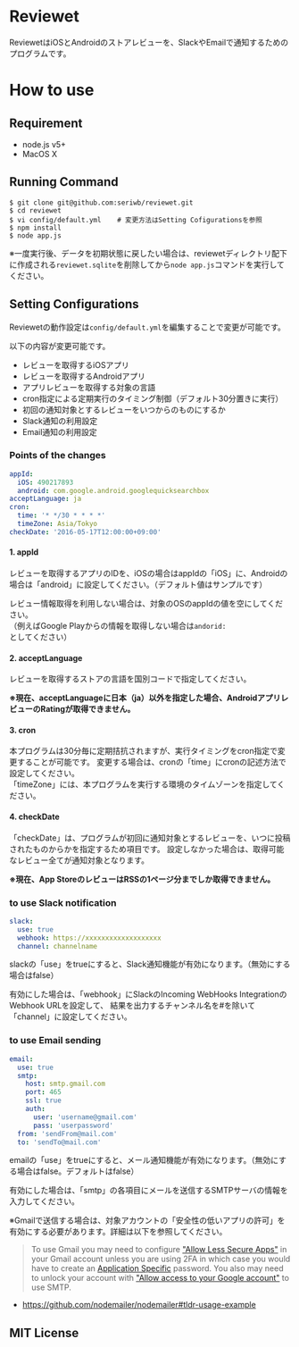 # Reviewet

ReviewetはiOSとAndroidのストアレビューを、SlackやEmailで通知するためのプログラムです。

# How to use

## Requirement

- node.js v5+
- MacOS X


## Running Command

```
$ git clone git@github.com:seriwb/reviewet.git
$ cd reviewet
$ vi config/default.yml    # 変更方法はSetting Cofigurationsを参照
$ npm install
$ node app.js
```

※一度実行後、データを初期状態に戻したい場合は、reviewetディレクトリ配下に作成される```reviewet.sqlite```を削除してから```node app.js```コマンドを実行してください。


## Setting Configurations

Reviewetの動作設定は```config/default.yml```を編集することで変更が可能です。

以下の内容が変更可能です。

- レビューを取得するiOSアプリ
- レビューを取得するAndroidアプリ
- アプリレビューを取得する対象の言語
- cron指定による定期実行のタイミング制御（デフォルト30分置きに実行）
- 初回の通知対象とするレビューをいつからのものにするか
- Slack通知の利用設定
- Email通知の利用設定

### Points of the changes

```yaml
appId:
  iOS: 490217893
  android: com.google.android.googlequicksearchbox
acceptLanguage: ja
cron:
  time: '* */30 * * * *'
  timeZone: Asia/Tokyo
checkDate: '2016-05-17T12:00:00+09:00'
```

#### 1. appId  

レビューを取得するアプリのIDを、iOSの場合はappIdの「iOS」に、Androidの場合は「android」に設定してください。（デフォルト値はサンプルです）

レビュー情報取得を利用しない場合は、対象のOSのappIdの値を空にしてください。  
（例えばGoogle Playからの情報を取得しない場合は```andorid: ```としてください）

#### 2. acceptLanguage

レビューを取得するストアの言語を国別コードで指定してください。

**※現在、acceptLanguageに日本（ja）以外を指定した場合、AndroidアプリレビューのRatingが取得できません。**

#### 3. cron

本プログラムは30分毎に定期拮抗されますが、実行タイミングをcron指定で変更することが可能です。
変更する場合は、cronの「time」にcronの記述方法で設定してください。  
「timeZone」には、本プログラムを実行する環境のタイムゾーンを指定してください。

#### 4. checkDate

「checkDate」は、プログラムが初回に通知対象とするレビューを、いつに投稿されたものからかを指定するため項目です。
設定しなかった場合は、取得可能なレビュー全てが通知対象となります。

**※現在、App StoreのレビューはRSSの1ページ分までしか取得できません。**


### to use Slack notification

```yaml
slack:
  use: true
  webhook: https://xxxxxxxxxxxxxxxxxxx
  channel: channelname
```

slackの「use」をtrueにすると、Slack通知機能が有効になります。（無効にする場合はfalse）

有効にした場合は、「webhook」にSlackのIncoming WebHooks IntegrationのWebhook URLを設定して、
結果を出力するチャンネル名を#を除いて「channel」に設定してください。


### to use Email sending

```yaml
email:
  use: true
  smtp:
    host: smtp.gmail.com
    port: 465
    ssl: true
    auth:
      user: 'username@gmail.com'
      pass: 'userpassword'
  from: 'sendFrom@mail.com'
  to: 'sendTo@mail.com'
```

emailの「use」をtrueにすると、メール通知機能が有効になります。（無効にする場合はfalse。デフォルトはfalse）

有効にした場合は、「smtp」の各項目にメールを送信するSMTPサーバの情報を入力してください。

※Gmailで送信する場合は、対象アカウントの「安全性の低いアプリの許可」を有効にする必要があります。詳細は以下を参照してください。

> To use Gmail you may need to configure ["Allow Less Secure Apps"](https://www.google.com/settings/security/lesssecureapps) in your Gmail account unless you are using 2FA in which case you would have to create an [Application Specific](https://security.google.com/settings/security/apppasswords) password. You also may need to unlock your account with ["Allow access to your Google account"](https://accounts.google.com/DisplayUnlockCaptcha) to use SMTP.

- https://github.com/nodemailer/nodemailer#tldr-usage-example


## MIT License
